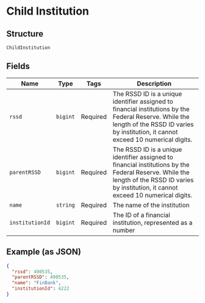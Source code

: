 
# Child Institution

## Structure

`ChildInstitution`

## Fields

| Name | Type | Tags | Description |
|  --- | --- | --- | --- |
| `rssd` | `bigint` | Required | The RSSD ID is a unique identifier assigned to financial institutions by the Federal Reserve. While the length of the RSSD ID varies by institution, it cannot exceed 10 numerical digits. |
| `parentRSSD` | `bigint` | Required | The RSSD ID is a unique identifier assigned to financial institutions by the Federal Reserve. While the length of the RSSD ID varies by institution, it cannot exceed 10 numerical digits. |
| `name` | `string` | Required | The name of the institution |
| `institutionId` | `bigint` | Required | The ID of a financial institution, represented as a number |

## Example (as JSON)

```json
{
  "rssd": 490535,
  "parentRSSD": 490535,
  "name": "FinBank",
  "institutionId": 4222
}
```

